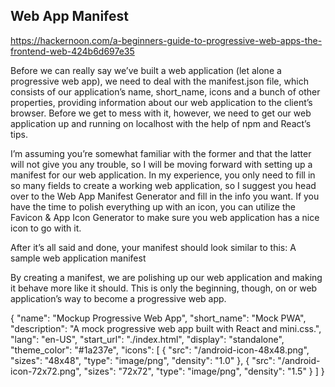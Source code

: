 ## Web App Manifest
https://hackernoon.com/a-beginners-guide-to-progressive-web-apps-the-frontend-web-424b6d697e35

Before we can really say we’ve built a web application (let alone a progressive web app), we need to deal with the manifest.json file, which consists of our application’s name, short_name, icons and a bunch of other properties, providing information about our web application to the client’s browser. Before we get to mess with it, however, we need to get our web application up and running on localhost with the help of npm and React’s tips.

I’m assuming you’re somewhat familiar with the former and that the latter will not give you any trouble, so I will be moving forward with setting up a manifest for our web application. In my experience, you only need to fill in so many fields to create a working web application, so I suggest you head over to the Web App Manifest Generator and fill in the info you want. If you have the time to polish everything up with an icon, you can utilize the Favicon & App Icon Generator to make sure you web application has a nice icon to go with it.

After it’s all said and done, your manifest should look similar to this:
A sample web application manifest

By creating a manifest, we are polishing up our web application and making it behave more like it should. This is only the beginning, though, on or web application’s way to become a progressive web app.


{
  "name": "Mockup Progressive Web App",
  "short_name": "Mock PWA",
  "description": "A mock progressive web app built with React and mini.css.",
  "lang": "en-US",
  "start_url": "./index.html",
  "display": "standalone",
  "theme_color": "#1a237e",
  "icons": [
    {
      "src": "\/android-icon-48x48.png",
      "sizes": "48x48",
      "type": "image\/png",
      "density": "1.0"
    },
    {
      "src": "\/android-icon-72x72.png",
      "sizes": "72x72",
      "type": "image\/png",
      "density": "1.5"
    }
  ]
}
